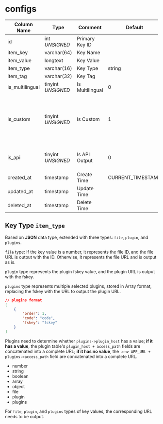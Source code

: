 # configs

| Column Name | Type | Comment | Default | Null | Remark |
| --- | --- | --- | --- | --- | --- |
| id | int *UNSIGNED* | Primary Key ID | | NO | Auto Increment |
| item_key | varchar(64) | Key Name | | NO | **Unique** |
| item_value | longtext | Key Value | | YES |  |
| item_type | varchar(16) | Key Type | string | NO |  |
| item_tag | varchar(32) | Key Tag |  | NO |  |
| is_multilingual | tinyint *UNSIGNED* | Is Multilingual | 0 | NO | 0. No / 1. Yes |
| is_custom | tinyint *UNSIGNED* | Is Custom | 1 | NO | 0. No / 1. Yes<br>0 means system-built, 1 means added by plugin |
| is_api | tinyint *UNSIGNED* | Is API Output | 0 | NO | 0. Forbidden / 1. Allowed |
| created_at | timestamp | Create Time | CURRENT_TIMESTAMP | NO |  |
| updated_at | timestamp | Update Time |  | YES |  |
| deleted_at | timestamp | Delete Time |  | YES |  |

## Key Type `item_type`

Based on **JSON** data type, extended with three types: `file`, `plugin`, and `plugins`.

`file` type: If the key value is a number, it represents the file ID, and the file URL is output with the ID. Otherwise, it represents the file URL and is output as is.

`plugin` type represents the plugin fskey value, and the plugin URL is output with the fskey.

`plugins` type represents multiple selected plugins, stored in Array format, replacing the fskey with the URL to output the plugin URL.

```json
// plugins format
[
    {
        "order": 1,
        "code": "code",
        "fskey": "fskey"
    }
]
```

Plugins need to determine whether `plugins->plugin_host` has a value; **if it has a value**, the plugin table's `plugin_host + access_path` fields are concatenated into a complete URL; **if it has no value**, the `.env APP_URL + plugins->access_path` field are concatenated into a complete URL.

- number
- string
- boolean
- array
- object
- file
- plugin
- plugins

For `file`, `plugin`, and `plugins` types of key values, the corresponding URL needs to be output.
